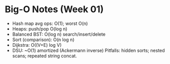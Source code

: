 # Big-O Notes (Week 01)

- Hash map avg ops: O(1); worst O(n)
- Heaps: push/pop O(log n)
- Balanced BST: O(log n) search/insert/delete
- Sort (comparison): O(n log n)
- Dijkstra: O((V+E) log V)
- DSU: ~O(1) amortized (Ackermann inverse)
  Pitfalls: hidden sorts; nested scans; repeated string concat.
